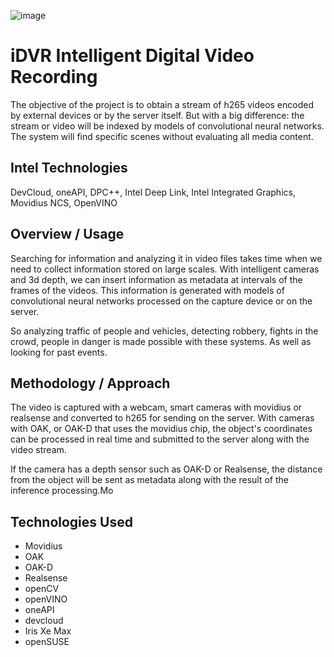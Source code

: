 ![image](https://github.com/cabelo/idvr/assets/675645/745cdd0e-4c72-40ef-89e1-6095239c3d83)


# iDVR Intelligent Digital Video Recording
The objective of the project is to obtain a stream of h265 videos encoded by external devices or by the server itself. But with a big difference: the stream or video will be indexed by models of convolutional neural networks. The system will find specific scenes without evaluating all media content.

## Intel Technologies
DevCloud, oneAPI, DPC++, Intel Deep Link, Intel Integrated Graphics, Movidius NCS, OpenVINO

## Overview / Usage
Searching for information and analyzing it in video files takes time when we need to collect information stored on large scales. With intelligent cameras and 3d depth, we can insert information as metadata at intervals of the frames of the videos. This information is generated with models of convolutional neural networks processed on the capture device or on the server.

So analyzing traffic of people and vehicles, detecting robbery, fights in the crowd, people in danger is made possible with these systems. As well as looking for past events.

## Methodology / Approach
The video is captured with a webcam, smart cameras with movidius or realsense and converted to h265 for sending on the server. With cameras with OAK, or OAK-D that uses the movidius chip, the object's coordinates can be processed in real time and submitted to the server along with the video stream.

​If the camera has a depth sensor such as OAK-D or Realsense, the distance from the object will be sent as metadata along with the result of the inference processing.Mo

## Technologies Used
- Movidius
- OAK
- OAK-D
- Realsense
- openCV
- openVINO
- oneAPI
- devcloud
- Iris Xe Max
- openSUSE
